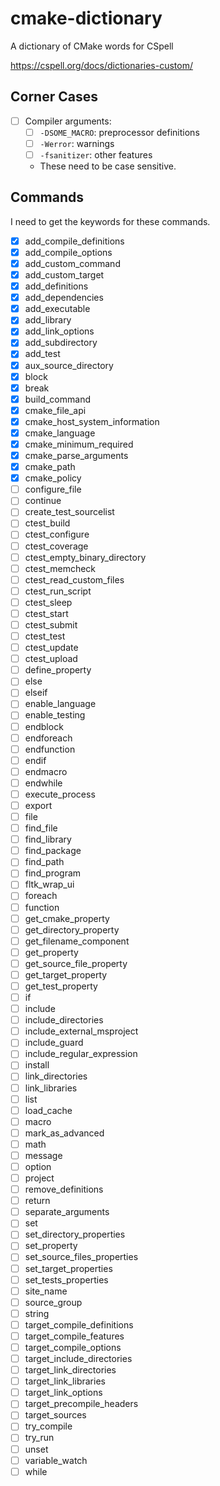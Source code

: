 # cmake-dictionary

A dictionary of CMake words for CSpell

<https://cspell.org/docs/dictionaries-custom/>

## Corner Cases

- [ ] Compiler arguments:
  - [ ] `-DSOME_MACRO`: preprocessor definitions
  - [ ] `-Werror`: warnings
  - [ ] `-fsanitizer`: other features
  - These need to be case sensitive.

## Commands

I need to get the keywords for these commands.

- [x] add_compile_definitions
- [x] add_compile_options
- [x] add_custom_command
- [x] add_custom_target
- [x] add_definitions
- [x] add_dependencies
- [x] add_executable
- [x] add_library
- [x] add_link_options
- [x] add_subdirectory
- [x] add_test
- [x] aux_source_directory
- [x] block
- [x] break
- [x] build_command
- [x] cmake_file_api
- [x] cmake_host_system_information
- [x] cmake_language
- [x] cmake_minimum_required
- [x] cmake_parse_arguments
- [x] cmake_path
- [x] cmake_policy
- [ ] configure_file
- [ ] continue
- [ ] create_test_sourcelist
- [ ] ctest_build
- [ ] ctest_configure
- [ ] ctest_coverage
- [ ] ctest_empty_binary_directory
- [ ] ctest_memcheck
- [ ] ctest_read_custom_files
- [ ] ctest_run_script
- [ ] ctest_sleep
- [ ] ctest_start
- [ ] ctest_submit
- [ ] ctest_test
- [ ] ctest_update
- [ ] ctest_upload
- [ ] define_property
- [ ] else
- [ ] elseif
- [ ] enable_language
- [ ] enable_testing
- [ ] endblock
- [ ] endforeach
- [ ] endfunction
- [ ] endif
- [ ] endmacro
- [ ] endwhile
- [ ] execute_process
- [ ] export
- [ ] file
- [ ] find_file
- [ ] find_library
- [ ] find_package
- [ ] find_path
- [ ] find_program
- [ ] fltk_wrap_ui
- [ ] foreach
- [ ] function
- [ ] get_cmake_property
- [ ] get_directory_property
- [ ] get_filename_component
- [ ] get_property
- [ ] get_source_file_property
- [ ] get_target_property
- [ ] get_test_property
- [ ] if
- [ ] include
- [ ] include_directories
- [ ] include_external_msproject
- [ ] include_guard
- [ ] include_regular_expression
- [ ] install
- [ ] link_directories
- [ ] link_libraries
- [ ] list
- [ ] load_cache
- [ ] macro
- [ ] mark_as_advanced
- [ ] math
- [ ] message
- [ ] option
- [ ] project
- [ ] remove_definitions
- [ ] return
- [ ] separate_arguments
- [ ] set
- [ ] set_directory_properties
- [ ] set_property
- [ ] set_source_files_properties
- [ ] set_target_properties
- [ ] set_tests_properties
- [ ] site_name
- [ ] source_group
- [ ] string
- [ ] target_compile_definitions
- [ ] target_compile_features
- [ ] target_compile_options
- [ ] target_include_directories
- [ ] target_link_directories
- [ ] target_link_libraries
- [ ] target_link_options
- [ ] target_precompile_headers
- [ ] target_sources
- [ ] try_compile
- [ ] try_run
- [ ] unset
- [ ] variable_watch
- [ ] while

